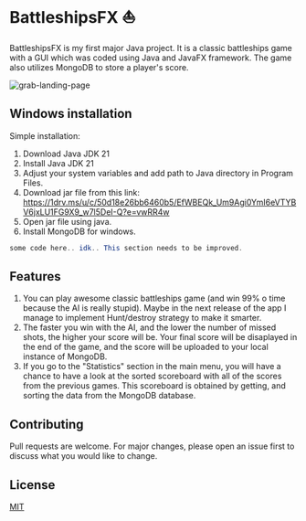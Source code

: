 # BattleshipsFX :boat:

BattleshipsFX is my first major Java project. It is a classic battleships game with a GUI which was coded using Java and JavaFX framework. The game also utilizes MongoDB to store a player's score. 

![grab-landing-page](https://github.com/martini5671/BattleshipsFX/blob/master/battleshipsFX_gif.gif)

## Windows installation
Simple installation:
1. Download Java JDK 21
2. Install Java JDK 21
3. Adjust your system variables and add path to Java directory in Program Files.
4. Download jar file from this link: https://1drv.ms/u/c/50d18e26bb6460b5/EfWBEQk_Um9Agi0YmI6eVTYBV6jxLU1FG9X9_w7l5DeI-Q?e=vwRR4w
5. Open jar file using java.
6. Install MongoDB for windows. 


```java
some code here.. idk.. This section needs to be improved.
```

## Features
1. You can play awesome classic battleships game (and win 99% o time because the AI is really stupid). Maybe in the next release of the app I manage to implement Hunt/destroy strategy to make it smarter. 
2. The faster you win with the AI, and the lower the number of missed shots, the higher your score will be. Your final score will be disaplayed in the end of the game, and the score will be uploaded to your local instance of MongoDB. 
3. If you go to the "Statistics" section in the main menu, you will have a chance to have a look at the sorted scoreboard with all of the scores from the previous games. This scoreboard is obtained by getting, and sorting the data from the MongoDB database. 


## Contributing

Pull requests are welcome. For major changes, please open an issue first
to discuss what you would like to change.

## License

[MIT](https://choosealicense.com/licenses/mit/)
